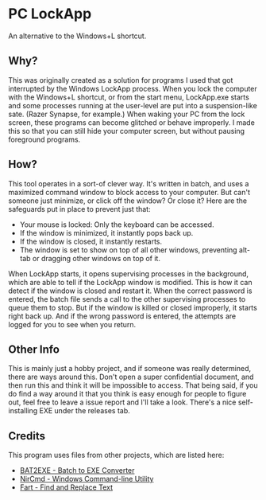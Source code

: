 # PC LockApp
An alternative to the Windows+L shortcut.
## Why?
This was originally created as a solution for programs I used that got interrupted by the Windows LockApp process. When you lock the computer with the Windows+L shortcut, or from the start menu, LockApp.exe starts and some processes running at the user-level are put into a suspension-like sate. (Razer Synapse, for example.) When waking your PC from the lock screen, these programs can become glitched or behave improperly. I made this so that you can still hide your computer screen, but without pausing foreground programs.
## How?
This tool operates in a sort-of clever way. It's written in batch, and uses a maximized command window to block access to your computer. But can't someone just minimize, or click off the window? Or close it? Here are the safeguards put in place to prevent just that:
- Your mouse is locked: Only the keyboard can be accessed.
- If the window is minimized, it instantly pops back up.
- If the window is closed, it instantly restarts.
- The window is set to show on top of all other windows, preventing alt-tab or dragging other windows on top of it.

When LockApp starts, it opens supervising processes in the background, which are able to tell if the LockApp window is modified. This is how it can detect if the window is closed and restart it. When the correct password is entered, the batch file sends a call to the other supervising processes to queue them to stop. But if the window is killed or closed improperly, it starts right back up. And if the wrong password is entered, the attempts are logged for you to see when you return.
## Other Info
This is mainly just a hobby project, and if someone was really determined, there are ways around this. Don't open a super confidential document, and then run this and think it will be impossible to access. That being said, if you do find a way around it that you think is easy enough for people to figure out, feel free to leave a issue report and I'll take a look. There's a nice self-installing EXE under the releases tab.
## Credits
This program uses files from other projects, which are listed here:
- [BAT2EXE - Batch to EXE Converter](https://github.com/islamadel/bat2exe)
- [NirCmd - Windows Command-line Utility](https://www.nirsoft.net/utils/nircmd.html)
- [Fart - Find and Replace Text](http://fart-it.sourceforge.net/)

